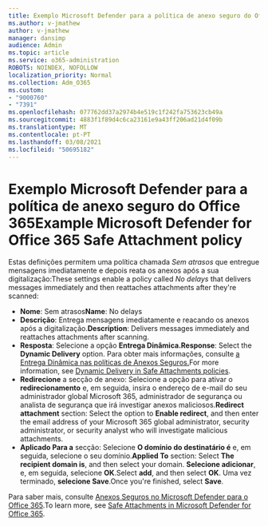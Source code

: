 ```yaml
---
title: Exemplo Microsoft Defender para a política de anexo seguro do Office 365
ms.author: v-jmathew
author: v-jmathew
manager: dansimp
audience: Admin
ms.topic: article
ms.service: o365-administration
ROBOTS: NOINDEX, NOFOLLOW
localization_priority: Normal
ms.collection: Adm_O365
ms.custom:
- "9000760"
- "7391"
ms.openlocfilehash: 077762dd37a2974b4e519c1f242fa753623cb49a
ms.sourcegitcommit: 4883f1f89d4c6ca23161e9a43ff206ad21d4f09b
ms.translationtype: MT
ms.contentlocale: pt-PT
ms.lasthandoff: 03/08/2021
ms.locfileid: "50695182"
---
```

# <a name="example-microsoft-defender-for-office-365-safe-attachment-policy"></a><span data-ttu-id="3aee9-102">Exemplo Microsoft Defender para a política de anexo seguro do Office 365</span><span class="sxs-lookup"><span data-stu-id="3aee9-102">Example Microsoft Defender for Office 365 Safe Attachment policy</span></span>

<span data-ttu-id="3aee9-103">Estas definições permitem uma política chamada *Sem atrasos* que entregue mensagens imediatamente e depois reata os anexos após a sua digitalização:</span><span class="sxs-lookup"><span data-stu-id="3aee9-103">These settings enable a policy called *No delays* that delivers messages immediately and then reattaches attachments after they're scanned:</span></span>

- <span data-ttu-id="3aee9-104">**Nome**: Sem atrasos</span><span class="sxs-lookup"><span data-stu-id="3aee9-104">**Name**: No delays</span></span>
- <span data-ttu-id="3aee9-105">**Descrição**: Entrega mensagens imediatamente e reacando os anexos após a digitalização.</span><span class="sxs-lookup"><span data-stu-id="3aee9-105">**Description**: Delivers messages immediately and reattaches attachments after scanning.</span></span>
- <span data-ttu-id="3aee9-106">**Resposta**: Selecione a opção **Entrega Dinâmica.**</span><span class="sxs-lookup"><span data-stu-id="3aee9-106">**Response**: Select the **Dynamic Delivery** option.</span></span> <span data-ttu-id="3aee9-107">Para obter mais informações, consulte [a Entrega Dinâmica nas políticas de Anexos Seguros.](https://go.microsoft.com/fwlink/?linkid=2092328)</span><span class="sxs-lookup"><span data-stu-id="3aee9-107">For more information, see [Dynamic Delivery in Safe Attachments policies](https://go.microsoft.com/fwlink/?linkid=2092328).</span></span>
- <span data-ttu-id="3aee9-108">**Redirecione** a secção de anexo: Selecione a opção para ativar o **redirecionamento** e, em seguida, insira o endereço de e-mail do seu administrador global Microsoft 365, administrador de segurança ou analista de segurança que irá investigar anexos maliciosos.</span><span class="sxs-lookup"><span data-stu-id="3aee9-108">**Redirect attachment** section: Select the option to **Enable redirect**, and then enter the email address of your Microsoft 365 global administrator, security administrator, or security analyst who will investigate malicious attachments.</span></span>
- <span data-ttu-id="3aee9-109">**Aplicado Para a** secção: Selecione **O domínio do destinatário é** e, em seguida, selecione o seu domínio.</span><span class="sxs-lookup"><span data-stu-id="3aee9-109">**Applied To** section: Select **The recipient domain is**, and then select your domain.</span></span> <span data-ttu-id="3aee9-110">**Selecione adicionar**, e, em seguida, selecione **OK**.</span><span class="sxs-lookup"><span data-stu-id="3aee9-110">Select **add**, and then select **OK**.</span></span> <span data-ttu-id="3aee9-111">Uma vez terminado, **selecione Save**.</span><span class="sxs-lookup"><span data-stu-id="3aee9-111">Once you're finished, select **Save**.</span></span>

<span data-ttu-id="3aee9-112">Para saber mais, consulte [Anexos Seguros no Microsoft Defender para o Office 365](https://go.microsoft.com/fwlink/?linkid=2092213).</span><span class="sxs-lookup"><span data-stu-id="3aee9-112">To learn more, see [Safe Attachments in Microsoft Defender for Office 365](https://go.microsoft.com/fwlink/?linkid=2092213).</span></span>
